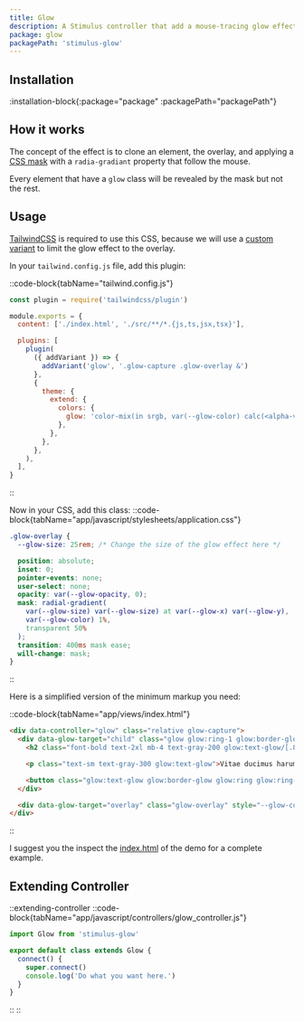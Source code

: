 ```yaml
---
title: Glow
description: A Stimulus controller that add a mouse-tracing glow effect.
package: glow
packagePath: 'stimulus-glow'
---
```


## Installation

:installation-block{:package="package" :packagePath="packagePath"}

## How it works

The concept of the effect is to clone an element, the overlay, and applying a [CSS mask](https://developer.mozilla.org/en-US/docs/Web/CSS/mask) with a `radia-gradiant` property that follow the mouse.

Every element that have a `glow` class will be revealed by the mask but not the rest.

## Usage

[TailwindCSS](https://tailwindcss.com/) is required to use this CSS, because we will use a [custom variant](https://tailwindcss.com/docs/plugins#adding-variants) to limit the glow effect to the overlay.

In your `tailwind.config.js` file, add this plugin:

::code-block{tabName="tailwind.config.js"}

```js
const plugin = require('tailwindcss/plugin')

module.exports = {
  content: ['./index.html', './src/**/*.{js,ts,jsx,tsx}'],

  plugins: [
    plugin(
      ({ addVariant }) => {
        addVariant('glow', '.glow-capture .glow-overlay &')
      },
      {
        theme: {
          extend: {
            colors: {
              glow: 'color-mix(in srgb, var(--glow-color) calc(<alpha-value> * 100%), transparent)',
            },
          },
        },
      },
    ),
  ],
}
```

::

Now in your CSS, add this class:
::code-block{tabName="app/javascript/stylesheets/application.css"}

```css
.glow-overlay {
  --glow-size: 25rem; /* Change the size of the glow effect here */

  position: absolute;
  inset: 0;
  pointer-events: none;
  user-select: none;
  opacity: var(--glow-opacity, 0);
  mask: radial-gradient(
    var(--glow-size) var(--glow-size) at var(--glow-x) var(--glow-y),
    var(--glow-color) 1%,
    transparent 50%
  );
  transition: 400ms mask ease;
  will-change: mask;
}
```

::

Here is a simplified version of the minimum markup you need:

::code-block{tabName="app/views/index.html"}

```html
<div data-controller="glow" class="relative glow-capture">
  <div data-glow-target="child" class="glow glow:ring-1 glow:border-glow glow:ring-glow glow:bg-glow/[.15]">
    <h2 class="font-bold text-2xl mb-4 text-gray-200 glow:text-glow/[.8]">Chicken Shawarma & Veggies</h2>

    <p class="text-sm text-gray-300 glow:text-glow">Vitae ducimus harum earum ratione autem esse ea!</p>

    <button class="glow:text-glow glow:border-glow glow:ring glow:ring-glow">Add to cart</button>
  </div>

  <div data-glow-target="overlay" class="glow-overlay" style="--glow-color: #f97316"></div>
</div>
```

::

I suggest you the inspect the [index.html](https://github.com/stimulus-components/stimulus-glow/blob/main/index.html) of the demo for a complete example.

## Extending Controller

::extending-controller
::code-block{tabName="app/javascript/controllers/glow_controller.js"}

```js
import Glow from 'stimulus-glow'

export default class extends Glow {
  connect() {
    super.connect()
    console.log('Do what you want here.')
  }
}
```

::
::
